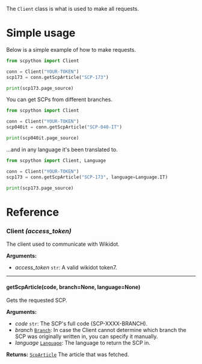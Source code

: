 
The `Client` class is what is used to make all requests.

# Simple usage

Below is a simple example of how to make requests.
```python
from scpython import Client

conn = Client("YOUR-TOKEN")
scp173 = conn.getScpArticle("SCP-173")

print(scp173.page_source)
```

You can get SCPs from different branches.
```python
from scpython import Client

conn = Client("YOUR-TOKEN")
scp040it = conn.getScpArticle("SCP-040-IT")

print(scp040it.page_source)
```

...and in any language it's been translated to.
```python
from scpython import Client, Language

conn = Client("YOUR-TOKEN")
scp173 = conn.getScpArticle("SCP-173", language=Language.IT)

print(scp173.page_source)
```

# Reference

### **Client** *(access_token)*

The client used to communicate with Wikidot.

**Arguments:**
+ *access_token* `str`: A valid wikidot token7.

----

#### getScpArticle(code, branch=None, language=None)

Gets the requested SCP.

**Arguments:**
+ *code* `str`: The SCP's full code (SCP-XXXX-BRANCH).
+ *branch* [`Branch`](./models.md): In case the Client cannot determine which branch the SCP was originally written in, you can specify it manually.
+ *language* [`Language`](./models.md): The language to return the SCP in.

**Returns:** [`ScpArticle`](./models.md) The article that was fetched.